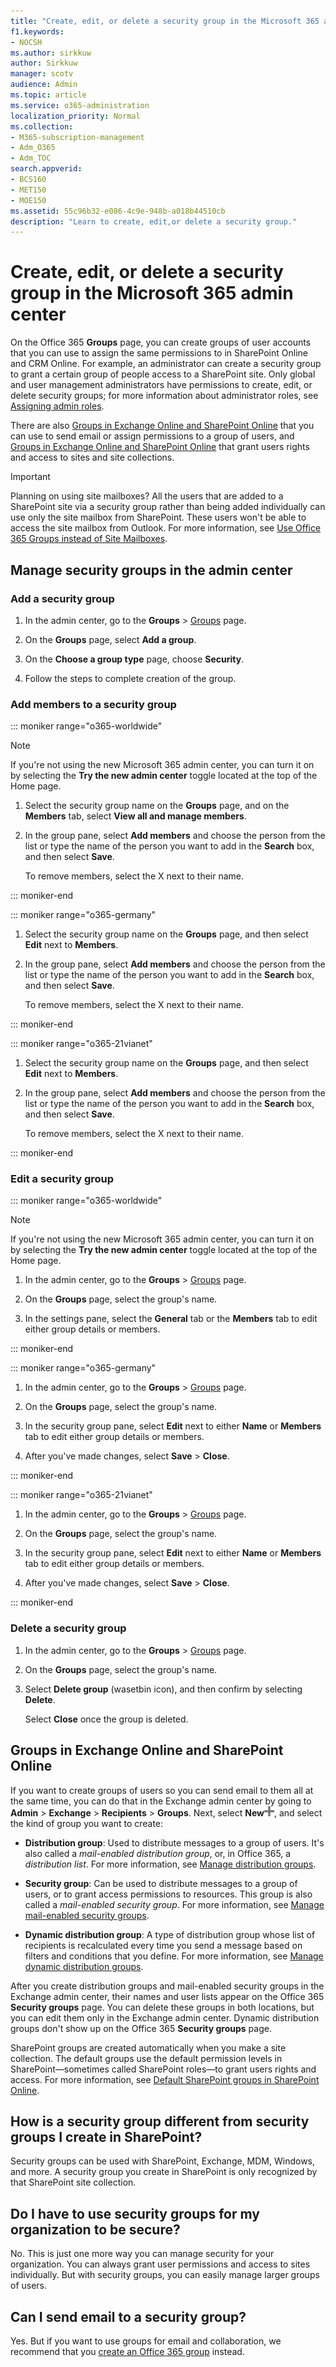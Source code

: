 ```yaml
---
title: "Create, edit, or delete a security group in the Microsoft 365 admin center"
f1.keywords:
- NOCSH
ms.author: sirkkuw
author: Sirkkuw
manager: scotv
audience: Admin
ms.topic: article
ms.service: o365-administration
localization_priority: Normal
ms.collection: 
- M365-subscription-management 
- Adm_O365
- Adm_TOC
search.appverid:
- BCS160
- MET150
- MOE150
ms.assetid: 55c96b32-e086-4c9e-948b-a018b44510cb
description: "Learn to create, edit,or delete a security group."
---
```


# Create, edit, or delete a security group in the Microsoft 365 admin center

On the Office 365 **Groups** page, you can create groups of user accounts that you can use to assign the same permissions to in SharePoint Online and CRM Online. For example, an administrator can create a security group to grant a certain group of people access to a SharePoint site. Only global and user management administrators have permissions to create, edit, or delete security groups; for more information about administrator roles, see [Assigning admin roles](../add-users/assign-admin-roles.md). 
  
There are also [Groups in Exchange Online and SharePoint Online](#groups-in-exchange-online-and-sharepoint-online) that you can use to send email or assign permissions to a group of users, and [Groups in Exchange Online and SharePoint Online](#groups-in-exchange-online-and-sharepoint-online) that grant users rights and access to sites and site collections. 
  
> [!IMPORTANT]
>  Planning on using site mailboxes? All the users that are added to a SharePoint site via a security group rather than being added individually can use only the site mailbox from SharePoint. These users won't be able to access the site mailbox from Outlook. For more information, see [Use Office 365 Groups instead of Site Mailboxes](https://support.office.com/article/737d6b1f-67cc-41fe-8db8-f2d09dd1673b.aspx). 
  
## Manage security groups in the admin center

### Add a security group

1. In the admin center, go to the **Groups** \> <a href="https://go.microsoft.com/fwlink/p/?linkid=2052855" target="_blank">Groups</a> page.
  
2. On the **Groups** page, select **Add a group**.
    
3. On the **Choose a group type** page, choose **Security**. 
    
4. Follow the steps to complete creation of the group. 
 
### Add members to a security group

::: moniker range="o365-worldwide"

> [!NOTE]
> If you're not using the new Microsoft 365 admin center, you can turn it on by selecting the **Try the new admin center** toggle located at the top of the Home page.
    
1. Select the security group name on the **Groups** page, and on the **Members** tab, select **View all and manage members**. 
    
2. In the group pane, select **Add members** and choose the person from the list or type the name of the person you want to add in the **Search** box, and then select **Save**.
    
    To remove members, select the X next to their name. 
  
::: moniker-end

::: moniker range="o365-germany"

1. Select the security group name on the **Groups** page, and then select **Edit** next to **Members**. 
    
2. In the group pane, select **Add members** and choose the person from the list or type the name of the person you want to add in the **Search** box, and then select **Save**.
    
    To remove members, select the X next to their name. 
  
::: moniker-end

::: moniker range="o365-21vianet"


1. Select the security group name on the **Groups** page, and then select **Edit** next to **Members**. 
    
2. In the group pane, select **Add members** and choose the person from the list or type the name of the person you want to add in the **Search** box, and then select **Save**.
    
    To remove members, select the X next to their name.

::: moniker-end

### Edit a security group

::: moniker range="o365-worldwide"

> [!NOTE]
> If you're not using the new Microsoft 365 admin center, you can turn it on by selecting the **Try the new admin center** toggle located at the top of the Home page.

1. In the admin center, go to the **Groups** \> <a href="https://go.microsoft.com/fwlink/p/?linkid=2052855" target="_blank">Groups</a> page.
  
2. On the **Groups** page, select the group's name. 
    
3. In the settings pane, select the **General** tab or the **Members** tab to edit either group details or members.

::: moniker-end

::: moniker range="o365-germany"

1. In the admin center, go to the **Groups** \> <a href="https://go.microsoft.com/fwlink/p/?linkid=2052855" target="_blank">Groups</a> page.
  
2. On the **Groups** page, select the group's name. 
    
3. In the security group pane, select **Edit** next to either **Name** or **Members** tab to edit either group details or members.
    
4. After you've made changes, select **Save** \> **Close**.

::: moniker-end

::: moniker range="o365-21vianet"

1. In the admin center, go to the **Groups** \> <a href="https://go.microsoft.com/fwlink/p/?linkid=2052855" target="_blank">Groups</a> page.
  
2. On the **Groups** page, select the group's name. 
    
3. In the security group pane, select **Edit** next to either **Name** or **Members** tab to edit either group details or members.
    
4. After you've made changes, select **Save** \> **Close**.

::: moniker-end


### Delete a security group

1. In the admin center, go to the **Groups** \> <a href="https://go.microsoft.com/fwlink/p/?linkid=2052855" target="_blank">Groups</a> page.
    
2. On the **Groups** page, select the group's name. 
    
3. Select **Delete group** (wasetbin icon), and then confirm by selecting **Delete**.
    
    Select **Close** once the group is deleted. 
    
## Groups in Exchange Online and SharePoint Online

If you want to create groups of users so you can send email to them all at the same time, you can do that in the Exchange admin center by going to **Admin** \> **Exchange** \> **Recipients** \> **Groups**. Next, select **New**![Add](../media/328ffb57-5f31-430a-b653-4a6b8e76d338.png), and select the kind of group you want to create: 
  
- **Distribution group**: Used to distribute messages to a group of users. It's also called a  *mail-enabled distribution group*, or, in Office 365, a  *distribution list*. For more information, see [Manage distribution groups](https://technet.microsoft.com/library/bb124513.aspx).
    
- **Security group**: Can be used to distribute messages to a group of users, or to grant access permissions to resources. This group is also called a *mail-enabled security group*. For more information, see [Manage mail-enabled security groups](https://technet.microsoft.com/library/bb123521.aspx).
    
- **Dynamic distribution group**: A type of distribution group whose list of recipients is recalculated every time you send a message based on filters and conditions that you define. For more information, see [Manage dynamic distribution groups](https://technet.microsoft.com/library/bb123722.aspx).
    
After you create distribution groups and mail-enabled security groups in the Exchange admin center, their names and user lists appear on the Office 365 **Security groups** page. You can delete these groups in both locations, but you can edit them only in the Exchange admin center. Dynamic distribution groups don't show up on the Office 365 **Security groups** page. 
  
 SharePoint groups are created automatically when you make a site collection. The default groups use the default permission levels in SharePoint—sometimes called SharePoint roles—to grant users rights and access. For more information, see [Default SharePoint groups in SharePoint Online](https://support.office.com/article/13bb2b6b-dd8c-447e-b71b-0e4bb9efe1d3.aspx).
  
## How is a security group different from security groups I create in SharePoint?

Security groups can be used with SharePoint, Exchange, MDM, Windows, and more. A security group you create in SharePoint is only recognized by that SharePoint site collection.
  
## Do I have to use security groups for my organization to be secure?

No. This is just one more way you can manage security for your organization. You can always grant user permissions and access to sites individually. But with security groups, you can easily manage larger groups of users.
  
## Can I send email to a security group?

Yes. But if you want to use groups for email and collaboration, we recommend that you [create an Office 365 group](../create-groups/create-groups.md) instead. 
  
